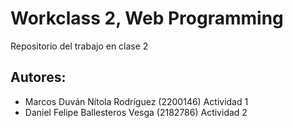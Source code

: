 # Workclass 2, Web Programming
Repositorio del trabajo en clase 2

## Autores:
* Marcos Duván Nítola Rodríguez (2200146) Actividad 1
* Daniel Felipe Ballesteros Vesga (2182786) Actividad 2
